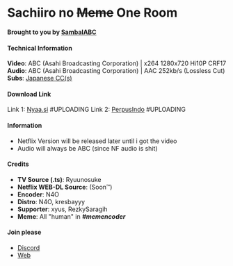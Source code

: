 # Sachiiro no ~~Meme~~ One Room
**Brought to you by [SambalABC](https://www.google.com/search?q=sambal+abc&client=firefox-b-ab&sa=X&biw=1422&bih=819&tbm=isch&source=iu&ictx=1&fir=K1aG8eXQrDLlRM%253A%252CiE3hIueaDA6D-M%252C_&usg=AFrqEzfAI72DWvgaAdkKrapsypSIDY57QQ&ved=2ahUKEwi-ka7VoandAhWhnuAKHQWpA7wQ9QEwAXoECAUQBg#imgrc=K1aG8eXQrDLlRM:)**

#### Technical Information
**Video**: ABC (Asahi Broadcasting Corporation) | x264 1280x720 Hi10P CRF17
**Audio**: ABC (Asahi Broadcasting Corporation) | AAC 252kb/s (Lossless Cut)
**Subs**: [Japanese CC(s)](https://p.n4o.xyz/files/a28.rar)

#### Download Link
Link 1: [Nyaa.si](#) #UPLOADING
Link 2: [PerpusIndo](#) #UPLOADING

#### Information
- Netflix Version will be released later until i got the video
- Audio will always be ABC (since NF audio is shit)

#### Credits
- **TV Source (.ts)**: Ryuunosuke
- **Netflix WEB-DL Source**: (Soon:tm:)
- **Encoder**: N4O
- **Distro**: N4O, kresbayyy
- **Supporter**: xyus, RezkySaragih
- **Meme**: All "human" in ***#memencoder***

#### Join please
- [Discord](https://discord.gg/wVXfaPh)
- [Web](https://blog.n4o.xyz)
